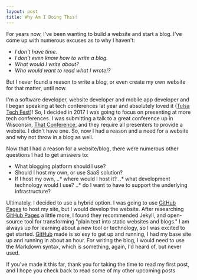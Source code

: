 ```yaml
---
layout: post
title: Why Am I Doing This!
---
```


For years now, I've been wanting to build a website and start a blog. I've come up with numerous excuses as to why I haven't:

- *I don't have time.*
- *I don't even know how to write a blog.*
- *What would I write about?*
- *Who would want to read what I wrote!?*

But I never found a reason to write a blog, or even create my own website for that matter, until now.  

I'm a software developer, website developer and mobile app developer and I began speaking at tech conferences lat year and absolutely loved it ([Tulsa Tech Fest](http://tulsatechfest.com))! So, I decided in 2017 I was going to focus on presenting at more tech conferences. I was submitting a talk to a great conference up in Wisconsin, [That Conference](https://www.thatconference.com), and they require all presenters to provide a website. I didn't have one. So, now I had a reason and a need for a website and why not throw in a blog as well.

Now that I had a reason for a website/blog, there were numerous other questions I had to get answers to:

- What blogging platform should I use?
- Should I host my own, or use SaaS solution?
- If I host my own, 
..* where would I host it?
..* what development technology would I use?
..* do I want to have to support the underlying infrastructure?

Ultimately, I decided to use a hybrid option. I was going to use [GitHub Pages](https://pages.github.com) to host my site, but I would develop the website. After researching [GitHub Pages](https://pages.github.com) a little more, I found they recommended Jekyll, and open-source tool for transforming "plain text into static websites and blogs." I am always up for learning about a new tool or technology, so I was excited to get started. [GitHub](https://github.com) made is so esy to get up and running, I had my base site up and running in about an hour. For writing the blog, I would need to use the Markdown syntax, which is something, again, I'd heard of, but never used. 

If you've made it this far, thank you for taking the time to read my first post, and I hope you check back to read some of my other upcoming posts

